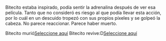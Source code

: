 [//]: # (Viene de ver-spaceJam-en-vivo.md)
[//]: # (agregar la historia, para ir a: )
[//]: # (inventar uno)
[//]: # (inventar uno)
[//]: # (alguno otro de tu preferencia)


Bitecito estaba inspirado, podía sentir la adrenalina después de ver esa película. Tanto que no consideró es riesgo al que podía llevar esta acción, por lo cuál en un descuido tropezó con sus propios píxeles y se golpeó la cabeza.
No parece reaccionar. Parece haber muerto.

Bitecito murió[Seleccione aquí](muerte-de-bitecito.md)
Bitecito revive:D[Seleccione aquí](revivir-bitecito.md)
